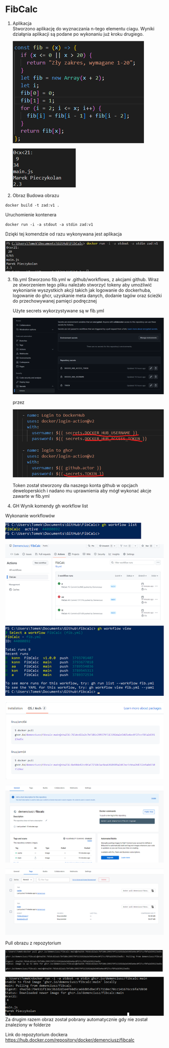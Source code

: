# FibCalc

1. Aplikacja  
   Stworzono aplikację do wyznaczania n-tego elementu ciagu. Wyniki działąnia aplikacji są podane po wykonaniu już kroku drugiego.

   ![Funkcja js](fibfun.png)

   ![Wynik działania aplikacji](zad.png)

2. Obraz
   Budowa obrazu

```
docker build -t zad:v1 .
```

Uruchomienie kontenera

```
docker run -i -a stdout -a stdin zad:v1
```

Dzięki tej komendzie od razu wykonywana jest aplikacja

![Wynik uruchimienia](wynik.png)

3. fib.yml
   Stworzono fib.yml w .github/workflows, z akcjami github. Wraz ze stworzeniem tego pliku należało stworzyć tokeny aby umożliwić wykonianie wyszystkich akcji takich jak logowanie do dockerhuba, logowanie do ghcr, uzyskanie meta danych, dodanie tagów oraz ścieżki do przechowywanej pamięci podręcznej

   Użyte secrets wykorzystywane są w fib.yml

   ![Secrets](secrets.png)

   przez

   ![Sec](sec.png)

   Token został stworzony dla naszego konta github w opcjach deweloperskich i nadano mu uprawnienia aby mógł wykonać akcje zawarte w fib.yml

4. GH
   Wynik komendy gh workflow list

Wykonanie workflowów

![Wynik gh](ghlist.png)

![Wykonanie](wyk.png)

![Wykonanie](work.png)

![Wykonanie](g0.png)

![Wykonanie](g1.png)

![Wykonanie](g2.png)

Pull obrazu z repozytorium

![Wykonanie](g4.png)

![Wykonanie](g5.png)
Za drugim razem obraz został pobrany automatycznie gdy nie został znaleziony w folderze

Link do repozytorium dockera
https://hub.docker.com/repository/docker/demenciusz/fibcalc
